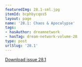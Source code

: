 ```yaml
---
featuredImg: 28.1-sml.jpg
itemId: bcphbycqos5
layout: page
name: '28.1: Chaos & Apocalypse'
tags:
- hasAuthor: dreamnetwork
- hasTag: dream-network-volume-28
type: post
urlSlug: '28.1'
---
```

<a href="../files/pdfs/Volume_28/28.1_chaos_apocalypse.pdf" download="">Download issue 28.1</a>